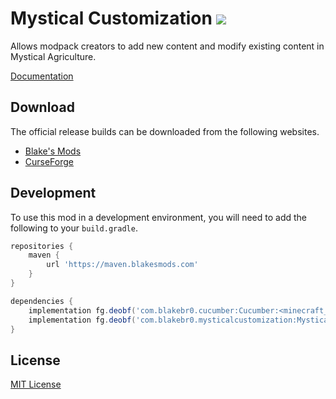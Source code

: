 # Mystical Customization [![](http://cf.way2muchnoise.eu/full_280441_downloads.svg)](https://minecraft.curseforge.com/projects/mystical-customization)
Allows modpack creators to add new content and modify existing content in Mystical Agriculture.

[Documentation](https://blakesmods.com/docs/mysticalcustomization)

## Download

The official release builds can be downloaded from the following websites.

- [Blake's Mods](https://blakesmods.com/mystical-customization/download)
- [CurseForge](https://www.curseforge.com/minecraft/mc-mods/mystical-customization)

## Development

To use this mod in a development environment, you will need to add the following to your `build.gradle`.

```groovy
repositories {
    maven {
        url 'https://maven.blakesmods.com'
    }
}

dependencies {
    implementation fg.deobf('com.blakebr0.cucumber:Cucumber:<minecraft_version>-<mod_version>')
    implementation fg.deobf('com.blakebr0.mysticalcustomization:MysticalCustomization:<minecraft_version>-<mod_version>')
}
```

## License

[MIT License](./LICENSE)
